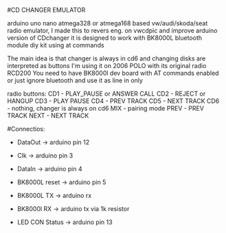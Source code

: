 
#CD CHANGER EMULATOR

arduino uno nano atmega328 or atmega168  based vw/audi/skoda/seat radio emulator, I made this to revers eng. on vwcdpic and improve arduino version of CDchanger
 it is designed to work with BK8000L bluetooth module diy kit using at commands
 
 
 The main idea is that changer is always in cd6 and changing disks are interpreted as buttons
 I'm using it on 2006 POLO with its original radio RCD200 
 You need to have BK8000l dev board with AT commands enabled or just ignore bluetooth and use it as line in only
 
 radio buttons:
	CD1 - PLAY_PAUSE or ANSWER CALL
	CD2 - REJECT or HANGUP
	CD3 - PLAY PAUSE
	CD4 - PREV TRACK
	CD5 - NEXT TRACK
	CD6 - nothing, changer is always on cd6
	MIX - pairing mode
	PREV - PREV TRACK
	NEXT - NEXT TRACK
 
#Connectios:

- DataOut -> arduino pin 12

- Clk     -> arduino pin 3

- DataIn  -> arduino pin 4 

- BK8000L reset -> arduino pin 5
- BK8000L TX -> arduino rx
- BK8000l RX -> arduino tx via 1k resistor

- LED CON Status -> arduino pin 13


